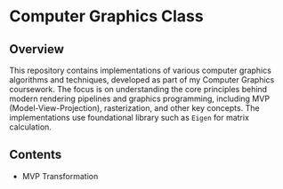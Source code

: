 # Computer Graphics Class

## Overview

This repository contains implementations of various computer graphics algorithms and techniques, developed as part of my Computer Graphics coursework. The focus is on understanding the core principles behind modern rendering pipelines and graphics programming, including MVP (Model-View-Projection), rasterization, and other key concepts. The implementations use foundational library such as `Eigen` for matrix calculation.

## Contents

- MVP Transformation

